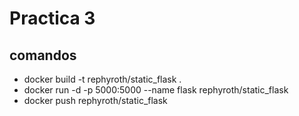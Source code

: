 Practica 3
============
comandos
----------
- docker build -t rephyroth/static_flask .
- docker run -d -p 5000:5000 --name flask rephyroth/static_flask
- docker push rephyroth/static_flask
